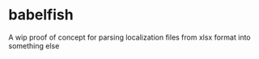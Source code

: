 # babelfish
A wip proof of concept for parsing localization files from xlsx format into something else
